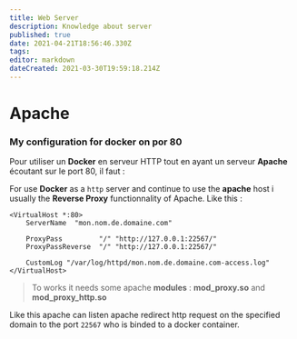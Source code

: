 ```yaml
---
title: Web Server
description: Knowledge about server
published: true
date: 2021-04-21T18:56:46.330Z
tags: 
editor: markdown
dateCreated: 2021-03-30T19:59:18.214Z
---
```


# Apache

### My configuration for docker on por 80

Pour utiliser un **Docker** en serveur HTTP tout en ayant un serveur **Apache** écoutant sur le port 80, il faut : 

For use **Docker** as a `http` server and continue to use the **apache** host i usually the **Reverse Proxy** functionnality of Apache. Like this :

```apache_conf
<VirtualHost *:80>
    ServerName  "mon.nom.de.domaine.com" 

    ProxyPass         "/" "http://127.0.0.1:22567/"
    ProxyPassReverse  "/" "http://127.0.0.1:22567/" 

    CustomLog "/var/log/httpd/mon.nom.de.domaine.com-access.log"
</VirtualHost>
```

> To works it needs some apache **modules** : **mod_proxy.so** and **mod_proxy_http.so**

Like this apache can listen apache redirect http request on the specified domain to the port `22567` who is binded to a docker container.